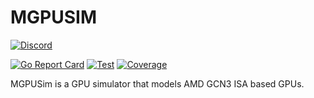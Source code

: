 # MGPUSIM

[![Discord](https://img.shields.io/discord/526419346537447424.svg)](https://discord.gg/dQGWq7H) 

[![Go Report Card](https://goreportcard.com/badge/gitlab.com/akita/gcn3)](https://goreportcard.com/report/gitlab.com/akita/gcn3)
[![Test](https://gitlab.com/akita/gcn3/badges/master/pipeline.svg)](https://gitlab.com/akita/gcn3/commits/master)
[![Coverage](https://gitlab.com/akita/gcn3/badges/master/coverage.svg)](https://gitlab.com/akita/gcn3/commits/master)

MGPUSim is a GPU simulator that models AMD GCN3 ISA based GPUs.
